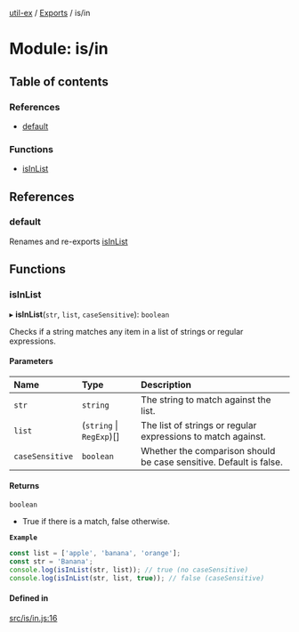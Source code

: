 [util-ex](../README.md) / [Exports](../modules.md) / is/in

# Module: is/in

## Table of contents

### References

- [default](is_in.md#default)

### Functions

- [isInList](is_in.md#isinlist)

## References

### default

Renames and re-exports [isInList](is_in.md#isinlist)

## Functions

### isInList

▸ **isInList**(`str`, `list`, `caseSensitive`): `boolean`

Checks if a string matches any item in a list of strings or regular expressions.

#### Parameters

| Name | Type | Description |
| :------ | :------ | :------ |
| `str` | `string` | The string to match against the list. |
| `list` | (`string` \| `RegExp`)[] | The list of strings or regular expressions to match against. |
| `caseSensitive` | `boolean` | Whether the comparison should be case sensitive. Default is false. |

#### Returns

`boolean`

- True if there is a match, false otherwise.

**`Example`**

```ts
const list = ['apple', 'banana', 'orange'];
const str = 'Banana';
console.log(isInList(str, list)); // true (no caseSensitive)
console.log(isInList(str, list, true)); // false (caseSensitive)
```

#### Defined in

[src/is/in.js:16](https://github.com/snowyu/util-ex.js/blob/efca373/src/is/in.js#L16)
